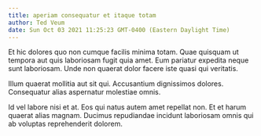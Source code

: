 ```yaml
---
title: aperiam consequatur et itaque totam
author: Ted Veum
date: Sun Oct 03 2021 11:25:23 GMT-0400 (Eastern Daylight Time)
---
```

Et hic dolores quo non cumque facilis minima totam. Quae quisquam ut tempora aut quis laboriosam fugit quia amet. Eum pariatur expedita neque sunt laboriosam. Unde non quaerat dolor facere iste quasi qui veritatis.

 Illum quaerat mollitia aut sit qui. Accusantium dignissimos dolores. Consequatur alias aspernatur molestiae omnis.

 Id vel labore nisi et at. Eos qui natus autem amet repellat non. Et et harum quaerat alias magnam. Ducimus repudiandae incidunt laboriosam omnis qui ab voluptas reprehenderit dolorem.